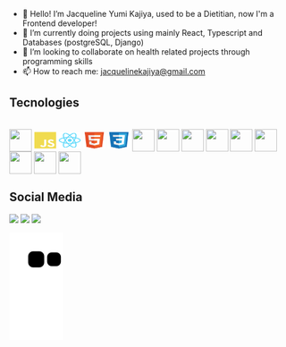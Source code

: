 - 👋 Hello! I’m Jacqueline Yumi Kajiya,  used to be a Dietitian, now I'm a Frontend developer!
- 🌱 I’m currently doing projects using mainly React, Typescript and Databases (postgreSQL, Django)
- 💞️ I’m looking to collaborate on health related projects through programming skills
- 📫 How to reach me: jacquelinekajiya@gmail.com

 <h2>Tecnologies</h2>
 
<div style="display: inline_block"><br>
  <img align="center" height ="40" width="40" src="https://user-images.githubusercontent.com/25181517/192107858-fe19f043-c502-4009-8c47-476fc89718ad.png">
  <img align="center" alt="Jacque-Js" height="30" width="40" src="https://raw.githubusercontent.com/devicons/devicon/master/icons/javascript/javascript-plain.svg">
  <img align="center" alt="Jacque-React" height="30" width="40" src="https://raw.githubusercontent.com/devicons/devicon/master/icons/react/react-original.svg">
  <img align="center" alt="Jacque-HTML" height="30" width="40" src="https://raw.githubusercontent.com/devicons/devicon/master/icons/html5/html5-original.svg">
  <img align="center" alt="Jacque-CSS" height="30" width="40" src="https://raw.githubusercontent.com/devicons/devicon/master/icons/css3/css3-original.svg">
  <img align="center" height="40" width="40" src="https://user-images.githubusercontent.com/25181517/183568594-85e280a7-0d7e-4d1a-9028-c8c2209e073c.png"> 
  <img align="center" height="40" width="40" src="https://user-images.githubusercontent.com/25181517/183859966-a3462d8d-1bc7-4880-b353-e2cbed900ed6.png">
  <img align="center" height="40" width="40" src="https://user-images.githubusercontent.com/25181517/183423507-c056a6f9-1ba8-4312-a350-19bcbc5a8697.png">
  <img align="center" height="40" width="40" src="https://user-images.githubusercontent.com/25181517/117208740-bfb78400-adf5-11eb-97bb-09072b6bedfc.png">
  <img align="center" height="40" width="40" src="https://user-images.githubusercontent.com/25181517/202896760-337261ed-ee92-4979-84c4-d4b829c7355d.png">
  <img align="center" height="40" width="40" src="https://user-images.githubusercontent.com/25181517/190887639-d0ba4ec9-ddbe-45dd-bea1-4db83846503e.png">
  <img align="center" height="40" width="40" src="https://github.com/marwin1991/profile-technology-icons/assets/136815194/5f8c622c-c217-4649-b0a9-7e0ee24bd704">
  <img align="center" height="40" width="40" src="https://github.com/marwin1991/profile-technology-icons/assets/62091613/9bf5650b-e534-4eae-8a26-8379d076f3b4">
  <img align="center" height="40" width="40" src="https://user-images.githubusercontent.com/25181517/189715289-df3ee512-6eca-463f-a0f4-c10d94a06b2f.png">
</div>
 
 <h2>Social Media </h2>
 
<div> 
  <a href="https://instagram.com/j.kajiya_nutri" target="_blank"><img src="https://img.shields.io/badge/-Instagram-%23E4405F?style=for-the-badge&logo=instagram&logoColor=white" target="_blank"></a> 
  <a href = "mailto:jacquelinekajiya@gmail.com"><img src="https://img.shields.io/badge/-Gmail-%23333?style=for-the-badge&logo=gmail&logoColor=white" target="_blank"></a>
  <a href="https://www.linkedin.com/in/jacquelinekajiya/" target="_blank"><img src="https://img.shields.io/badge/-LinkedIn-%230077B5?style=for-the-badge&logo=linkedin&logoColor=white" target="_blank"></a> 
 

![Snake animation](https://github.com/JacqueKajiya/JacqueKajiya/blob/output/github-contribution-grid-snake.svg)

<!---
JacqueKajiya/JacqueKajiya is a ✨ special ✨ repository because its `README.md` (this file) appears on your GitHub profile.
You can click the Preview link to take a look at your changes.
--->
